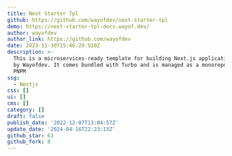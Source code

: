 ```yaml
---
title: Next Starter Tpl
github: https://github.com/wayofdev/next-starter-tpl
demo: https://next-starter-tpl-docs.wayof.dev/
author: wayofdev
author_link: https://github.com/wayofdev
date: 2023-11-30T15:46:29.910Z
description: >-
  This is a microservices-ready template for building Next.js applications, used
  by Wayofdev. It comes bundled with Turbo and is managed as a monorepo using
  PNPM
ssg:
  - Nextjs
css: []
ui: []
cms: []
category: []
draft: false
publish_date: '2022-12-07T13:04:57Z'
update_date: '2024-04-16T22:23:13Z'
github_star: 63
github_fork: 8
---
```

